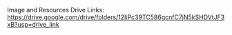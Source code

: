 Image and Resources Drive Links: https://drive.google.com/drive/folders/12IiPc39TC586gcnfC7jN5kSHDVtJF3xB?usp=drive_link
